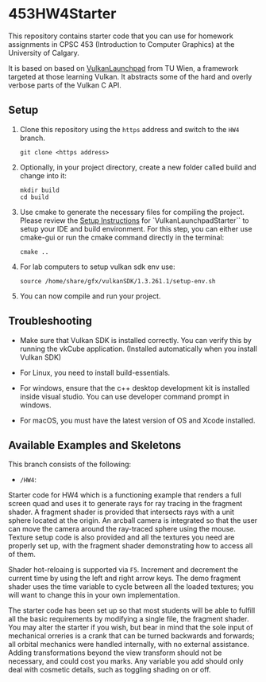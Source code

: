 # 453HW4Starter

This repository contains starter code that you can use for homework assignments in CPSC 453 (Introduction to Computer Graphics) at the University of Calgary.

It is based on based on [VulkanLaunchpad](https://github.com/cg-tuwien/VulkanLaunchpad) from TU Wien, a framework targeted at those learning Vulkan. It abstracts some of the hard and overly verbose parts of the Vulkan C API.

## Setup

1. Clone this repository using the ```https``` address and switch to the `HW4` branch. 
    ```
    git clone <https address>
    ```
2. Optionally, in your project directory, create a new folder called build and change into it:
    ```
    mkdir build
    cd build
    ```
3. Use cmake to generate the necessary files for compiling the project. Please review the [Setup Instructions](https://github.com/cg-tuwien/VulkanLaunchpad#setup-instructions) for `VulkanLaunchpadStarter`` to setup your IDE and build environment. For this step, you can either use cmake-gui or run the cmake command directly in the terminal:
    ```
    cmake ..
    ```
4. For lab computers to setup vulkan sdk env use:
    ```
    source /home/share/gfx/vulkanSDK/1.3.261.1/setup-env.sh
    ```
5. You can now compile and run your project.

## Troubleshooting

- Make sure that Vulkan SDK is installed correctly. You can verify this by running the vkCube application. (Installed automatically when you install Vulkan SDK)

- For Linux, you need to install build-essentials.

- For windows, ensure that the c++ desktop development kit is installed inside visual studio. You can use developer command prompt in windows.

- For macOS, you must have the latest version of OS and Xcode installed.

## Available Examples and Skeletons

This branch consists of the following:
- `/HW4`:

Starter code for HW4 which is a functioning example that renders a full screen quad and uses it to generate rays for 
  ray tracing in the fragment shader. A fragment shader is provided that intersects rays with a unit sphere located at the origin. 
  An arcball camera is integrated so that the user can move the camera around the ray-traced sphere using the mouse. 
  Texture setup code is also provided and all the textures you need are properly set up, with the fragment shader demonstrating
  how to access all of them.

Shader hot-reloaing is supported via `F5`. Increment and decrement the current time by using the left and right arrow keys.
  The demo fragment shader uses the time variable to cycle between all the loaded textures; you will want to change this in your
  own implementation.

The starter code has been set up so that most students will be able to fulfill all the basic requirements by modifying a single
  file, the fragment shader. You may alter the starter if you wish, but bear in mind that the sole input of mechanical orreries 
  is a crank that can be turned backwards and forwards; all orbital mechanics were handled internally, with no external assistance. 
  Adding transformations beyond the view transform should not be necessary, and could cost you marks. Any variable you add should
  only deal with cosmetic details, such as toggling shading on or off.
  
